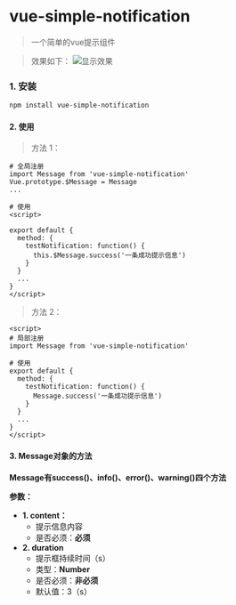 # vue-simple-notification

> 一个简单的vue提示组件

> 效果如下：
![显示效果](https://raw.githubusercontent.com/Ash-sc/vue-simple-notification/master/example/demo.png)


### 1. 安装

``` bash
npm install vue-simple-notification
```


#### 2. 使用

> 方法 1：
```
# 全局注册
import Message from 'vue-simple-notification'
Vue.prototype.$Message = Message
...

# 使用
<script>

export default {
  method: {
    testNotification: function() {
      this.$Message.success('一条成功提示信息')
    }
  }
  ...
}
</script>
```
> 方法 2：
```
<script>
# 局部注册
import Message from 'vue-simple-notification'

# 使用
export default {
  method: {
    testNotification: function() {
      Message.success('一条成功提示信息')
    }
  }
  ...
}
</script>
```


#### 3. Message对象的方法

**Message有success()、info()、error()、warning()四个方法**

**参数：**

* **1. content：**
  * 提示信息内容
  * 是否必须：**必须**
* **2. duration**
  * 提示框持续时间（s）
  * 类型：**Number**
  * 是否必须：**非必须**
  * 默认值：3（s）


